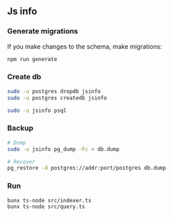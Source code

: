 ## Js info

### Generate migrations
If you make changes to the schema, make migrations:
```bash
npm run generate
```

### Create db
```bash
sudo -u postgres dropdb jsinfo
sudo -u postgres createdb jsinfo

sudo -u jsinfo psql
```

### Backup
```bash
# Dump
sudo -u jsinfo pg_dump -Fc > db.dump

# Recover
pg_restore -d postgres://addr:port/postgres db.dump
```

### Run
``` bash
bunx ts-node src/indexer.ts
bunx ts-node src/query.ts 
```
